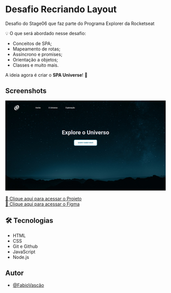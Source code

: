 # Desafio Recriando Layout

Desafio do Stage06 que faz parte do Programa Explorer da Rocketseat<br/> 


💡 O que será abordado nesse desafio:<br/> 

- Conceitos de SPA;
- Mapeamento de rotas;
- Assíncrono e promises;
- Orientação a objetos;
- Classes e muito mais.


A ideia agora é criar o **SPA Universe**! 🚀 <br/> 


## Screenshots

![preview](preview.jpg)


[🔗 Clique aqui para acessar o Projeto](https://fabiovascao.github.io/Projeto_Spa_Universe/)<br/>
[🔗 Clique aqui para acessar o Figma](https://www.figma.com/file/ABznTcniEngJnSk8aoxdC2/Desafios-Explorer-SPA-Universe-Copy?fuid=1151137169943796805)<br/>


## 🛠 Tecnologias

- HTML
- CSS
- Git e Github
- JavaScript
- Node.js


## Autor

- [@FabioVascão](https://www.github.com/fabiovascao)
